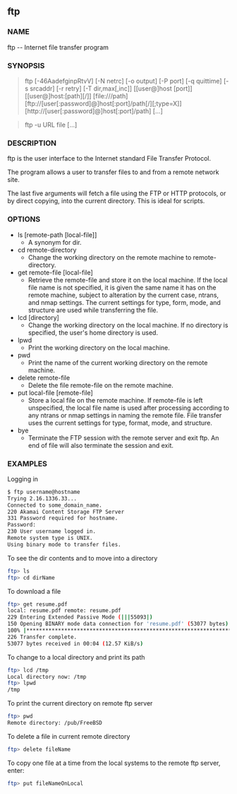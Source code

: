 ## ftp

### NAME

ftp -- Internet file transfer program

### SYNOPSIS

> ftp [-46AadefginpRtvV] [-N netrc] [-o output] [-P port] [-q quittime] [-s srcaddr] [-r retry] [-T dir,max[,inc]] [[user@]host [port]] [[user@]host:[path][/]] [file:///path][ftp://[user[:password]@]host[:port]/path[/][;type=X]]        [http://[user[:password]@]host[:port]/path] [...]

>ftp -u URL file [...]

### DESCRIPTION

ftp is the user interface to the Internet standard File Transfer Protocol.  

The program allows a user to transfer files to and from a remote network site.

The last five arguments will fetch a file using the FTP or HTTP protocols, or by direct copying, into the current directory.  This is ideal for scripts. 

### OPTIONS

* ls [remote-path [local-file]]
  * A synonym for dir.
* cd remote-directory
  * Change the working directory on the remote machine to remote-directory.
* get remote-file [local-file]
  * Retrieve the remote-file and store it on the local machine.  If the local file name is not specified, it is given the same name it has on the remote machine, subject to alteration by the current case, ntrans, and nmap settings.  The current settings for type, form, mode, and structure are used while transferring the file.
* lcd [directory]
  * Change the working directory on the local machine.  If no directory is specified, the user's home directory is used.
* lpwd        
  * Print the working directory on the local machine.
* pwd         
  * Print the name of the current working directory on the remote machine.
* delete remote-file
  * Delete the file remote-file on the remote machine.
* put local-file [remote-file]
  * Store a local file on the remote machine.  If remote-file is left unspecified, the local file name is used after processing according to any ntrans or nmap settings  in naming the remote file. File transfer uses the current settings for type, format, mode, and structure.
* bye         
  * Terminate the FTP session with the remote server and exit ftp.  An end of file will also terminate the session and exit.


### EXAMPLES

Logging in

```bash
$ ftp username@hostname
Trying 2.16.1336.33...
Connected to some_domain_name.
220 Akamai Content Storage FTP Server
331 Password required for hostname.
Password: 
230 User username logged in.
Remote system type is UNIX.
Using binary mode to transfer files.
```

To see the dir contents and to move into a directory

```bash
ftp> ls
ftp> cd dirName
```

To download a file

```bash
ftp> get resume.pdf
local: resume.pdf remote: resume.pdf
229 Entering Extended Passive Mode (|||55093|)
150 Opening BINARY mode data connection for 'resume.pdf' (53077 bytes).
100% |*********************************************************************| 53077       12.58 KiB/s 00:00 ETA
226 Transfer complete.
53077 bytes received in 00:04 (12.57 KiB/s)
```

To change to a local directory and print its path

```bash
ftp> lcd /tmp
Local directory now: /tmp
ftp> lpwd
/tmp
```

To print the current directory on remote ftp server

```bash
ftp> pwd
Remote directory: /pub/FreeBSD
```

To delete a file in current remote directory

```bash
ftp> delete fileName
```

To copy one file at a time from the local systems to the remote ftp server, enter:

```bash
ftp> put fileNameOnLocal
```

